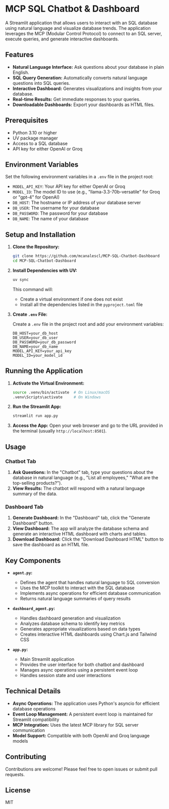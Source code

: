 # MCP SQL Chatbot & Dashboard

A Streamlit application that allows users to interact with an SQL database using natural language and visualize database trends. The application leverages the MCP (Modular Control Protocol) to connect to an SQL server, execute queries, and generate interactive dashboards.

## Features

*   **Natural Language Interface:** Ask questions about your database in plain English.
*   **SQL Query Generation:** Automatically converts natural language questions into SQL queries.
*   **Interactive Dashboard:** Generates visualizations and insights from your database.
*   **Real-time Results:** Get immediate responses to your queries.
*   **Downloadable Dashboards:** Export your dashboards as HTML files.

## Prerequisites

*   Python 3.10 or higher
*   UV package manager
*   Access to a SQL database
*   API key for either OpenAI or Groq

## Environment Variables

Set the following environment variables in a `.env` file in the project root:

*   `MODEL_API_KEY`: Your API key for either OpenAI or Groq
*   `MODEL_ID`: The model ID to use (e.g., "llama-3.3-70b-versatile" for Groq or "gpt-4" for OpenAI)
*   `DB_HOST`: The hostname or IP address of your database server
*   `DB_USER`: The username for your database
*   `DB_PASSWORD`: The password for your database
*   `DB_NAME`: The name of your database

## Setup and Installation

1.  **Clone the Repository:**

    ```bash
    git clone https://github.com/mcanalescl/MCP-SQL-Chatbot-Dashboard
    cd MCP-SQL-Chatbot-Dashboard
    ```

2.  **Install Dependencies with UV:**

    ```bash
    uv sync
    ```
    This command will:
    * Create a virtual environment if one does not exist
    * Install all the dependencies listed in the `pyproject.toml` file

3.  **Create `.env` File:**

    Create a `.env` file in the project root and add your environment variables:

    ```
    DB_HOST=your_db_host
    DB_USER=your_db_user
    DB_PASSWORD=your_db_password
    DB_NAME=your_db_name
    MODEL_API_KEY=your_api_key
    MODEL_ID=your_model_id
    ```

## Running the Application

1.  **Activate the Virtual Environment:**
    ```bash
    source .venv/bin/activate  # On Linux/macOS
    .venv\Scripts\activate     # On Windows
    ```

2.  **Run the Streamlit App:**
    ```bash
    streamlit run app.py
    ```

3.  **Access the App:**
    Open your web browser and go to the URL provided in the terminal (usually `http://localhost:8501`).

## Usage

### Chatbot Tab

1.  **Ask Questions:** In the "Chatbot" tab, type your questions about the database in natural language (e.g., "List all employees," "What are the top-selling products?").
2.  **View Results:** The chatbot will respond with a natural language summary of the data.

### Dashboard Tab

1.  **Generate Dashboard:** In the "Dashboard" tab, click the "Generate Dashboard" button.
2.  **View Dashboard:** The app will analyze the database schema and generate an interactive HTML dashboard with charts and tables.
3.  **Download Dashboard:** Click the "Download Dashboard HTML" button to save the dashboard as an HTML file.

## Key Components

*   **`agent.py`:**
    *   Defines the agent that handles natural language to SQL conversion
    *   Uses the MCP toolkit to interact with the SQL database
    *   Implements async operations for efficient database communication
    *   Returns natural language summaries of query results

*   **`dashboard_agent.py`:**
    *   Handles dashboard generation and visualization
    *   Analyzes database schema to identify key metrics
    *   Generates appropriate visualizations based on data types
    *   Creates interactive HTML dashboards using Chart.js and Tailwind CSS

*   **`app.py`:**
    *   Main Streamlit application
    *   Provides the user interface for both chatbot and dashboard
    *   Manages async operations using a persistent event loop
    *   Handles session state and user interactions

## Technical Details

*   **Async Operations:** The application uses Python's asyncio for efficient database operations
*   **Event Loop Management:** A persistent event loop is maintained for Streamlit compatibility
*   **MCP Integration:** Uses the latest MCP library for SQL server communication
*   **Model Support:** Compatible with both OpenAI and Groq language models

## Contributing

Contributions are welcome! Please feel free to open issues or submit pull requests.

## License

MIT
